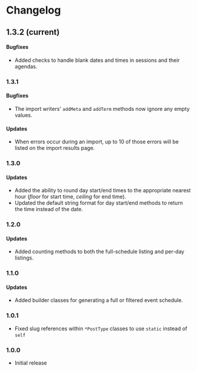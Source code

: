 # Changelog

## 1.3.2 (current)
#### Bugfixes
- Added checks to handle blank dates and times in sessions and their agendas.

### 1.3.1
#### Bugfixes
- The import writers' `addMeta` and `addTerm` methods now ignore any empty values.

#### Updates
- When errors occur during an import, up to 10 of those errors will be listed on the import results page.

### 1.3.0
#### Updates
- Added the ability to round day start/end times to the appropriate nearest hour (_floor_ for start time, _ceiling_ for end time).
- Updated the default string format for day start/end methods to return the time instead of the date.

### 1.2.0
#### Updates
- Added counting methods to both the full-schedule listing and per-day listings.

### 1.1.0
#### Updates
- Added builder classes for generating a full or filtered event schedule.

### 1.0.1
- Fixed slug references within `*PostType` classes to use `static` instead of `self`

### 1.0.0
- Initial release
